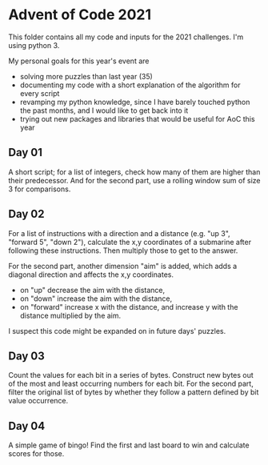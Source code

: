 # Advent of Code 2021

This folder contains all my code and inputs for the 2021 challenges. I'm using python 3.

My personal goals for this year's event are
- solving more puzzles than last year (35)
- documenting my code with a short explanation of the algorithm for every script
- revamping my python knowledge, since I have barely touched python the past months, and I would like to get back into it
- trying out new packages and libraries that would be useful for AoC this year

## Day 01
A short script; for a list of integers, check how many of them are higher than their predecessor. And for the second part, use a rolling window sum of size 3 for comparisons.

## Day 02
For a list of instructions with a direction and a distance (e.g. "up 3", "forward 5", "down 2"), calculate the x,y coordinates of a submarine after following these instructions. Then multiply those to get to the answer.

For the second part, another dimension "aim" is added, which adds a diagonal direction and affects the x,y coordinates.
- on "up" decrease the aim with the distance,
- on "down" increase the aim with the distance,
- on "forward" increase x with the distance, and increase y with the distance multiplied by the aim.

I suspect this code might be expanded on in future days' puzzles.

## Day 03
Count the values for each bit in a series of bytes. Construct new bytes out of the most and least occurring numbers for each bit.
For the second part, filter the original list of bytes by whether they follow a pattern defined by bit value occurrence.

## Day 04
A simple game of bingo! Find the first and last board to win and calculate scores for those.